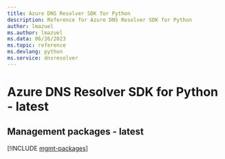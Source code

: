 ```yaml
---
title: Azure DNS Resolver SDK for Python
description: Reference for Azure DNS Resolver SDK for Python
author: lmazuel
ms.author: lmazuel
ms.data: 06/26/2023
ms.topic: reference
ms.devlang: python
ms.service: dnsresolver
---
```

# Azure DNS Resolver SDK for Python - latest

## Management packages - latest
[!INCLUDE [mgmt-packages](dns-resolver-mgmt-index.md)]